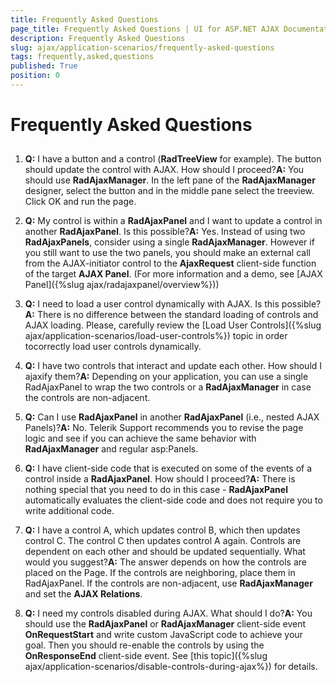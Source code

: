 ```yaml
---
title: Frequently Asked Questions
page_title: Frequently Asked Questions | UI for ASP.NET AJAX Documentation
description: Frequently Asked Questions
slug: ajax/application-scenarios/frequently-asked-questions
tags: frequently,asked,questions
published: True
position: 0
---
```


# Frequently Asked Questions



## 

1. __Q:__ I have a button and a control (__RadTreeView__ for example). The button should update the control with AJAX. How should I proceed?__A:__ You should use __RadAjaxManager__. In the left pane of the __RadAjaxManager__ designer, select the button and in the middle pane select the treeview. Click OK and run the page.

1. __Q:__ My control is within a __RadAjaxPanel__ and I want to update a control in another __RadAjaxPanel__. Is this possible?__A:__ Yes. Instead of using two __RadAjaxPanels__, consider using a single __RadAjaxManager__. However if you still want to use the two panels, you should make an external call from the AJAX-initiator control to the __AjaxRequest__ client-side function of the target __AJAX Panel__. (For more information and a demo, see [AJAX Panel]({%slug ajax/radajaxpanel/overview%}))

1. __Q:__ I need to load a user control dynamically with AJAX. Is this possible?__A:__ There is no difference between the standard loading of controls and AJAX loading. Please, carefully review the [Load User Controls]({%slug ajax/application-scenarios/load-user-controls%}) topic in order tocorrectly load user controls dynamically.

1. __Q:__ I have two controls that interact and update each other. How should I ajaxify them?__A:__ Depending on your application, you can use a single RadAjaxPanel to wrap the two controls or a __RadAjaxManager__ in case the controls are non-adjacent.

1. __Q:__ Can I use __RadAjaxPanel__ in another __RadAjaxPanel__ (i.e., nested AJAX Panels)?__A:__ No. Telerik Support recommends you to revise the page logic and see if you can achieve the same behavior with __RadAjaxManager__ and regular asp:Panels.

1. __Q:__ I have client-side code that is executed on some of the events of a control inside a __RadAjaxPanel__. How should I proceed?__A:__ There is nothing special that you need to do in this case - __RadAjaxPanel__ automatically evaluates the client-side code and does not require you to write additional code.

1. __Q:__ I have a control A, which updates control B, which then updates control C. The control C then updates control A again. Controls are dependent on each other and should be updated sequentially. What would you suggest?__A:__ The answer depends on how the controls are placed on the Page. If the controls are neighboring, place them in RadAjaxPanel. If the controls are non-adjacent, use __RadAjaxManager__ and set the __AJAX Relations__.

1. __Q:__ I need my controls disabled during AJAX. What should I do?__A:__ You should use the __RadAjaxPanel__ or __RadAjaxManager__ client-side event __OnRequestStart__ and write custom JavaScript code to achieve your goal. Then you should re-enable the controls by using the __OnResponseEnd__ client-side event. See [this topic]({%slug ajax/application-scenarios/disable-controls-during-ajax%}) for details.
